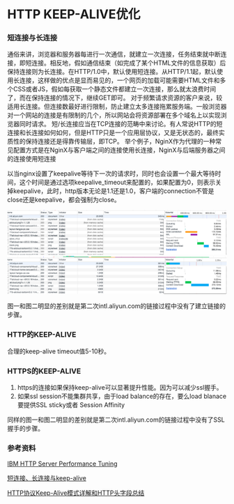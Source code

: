 # HTTP KEEP-ALIVE优化

### 短连接与长连接
通俗来讲，浏览器和服务器每进行一次通信，就建立一次连接，任务结束就中断连接，即短连接。相反地，假如通信结束（如完成了某个HTML文件的信息获取）后保持连接则为长连接。在HTTP/1.0中，默认使用短连接。从HTTP/1.1起，默认使用长连接，这样做的优点是显而易见的，一个网页的加载可能需要HTML文件和多个CSS或者JS，假如每获取一个静态文件都建立一次连接，那么就太浪费时间了，而在保持连接的情况下，继续GET即可。
对于频繁请求资源的客户来说，较适用长连接。但连接数最好进行限制，防止建立太多连接拖累服务端。一般浏览器对一个网站的连接是有限制的几个，所以网站会将资源部署在多个域名上以实现浏览器同时请求。
短/长连接应当在TCP连接的范畴中来讨论。有人常说HTTP的短连接和长连接如何如何，但是HTTP只是一个应用层协议，又是无状态的，最终实质性的保持连接还是得靠传输层，即TCP。
举个例子，NginX作为代理的一种常见配置方式是在NginX与客户端之间的连接使用长连接，NginX与后端服务器之间的连接使用短连接


以当nginx设置了keepalive等待下一次的请求时，同时也会设置一个最大等待时间，这个时间是通过选项keepalive_timeout来配置的，如果配置为0，则表示关掉keepalive，此时，http版本无论是1.1还是1.0，客户端的connection不管是close还是keepalive，都会强制为close。

![](https_ssl_shake_hand_1.png)
![](https_ssl_shake_hand_2.png)

图一和图二明显的差别就是第二次intl.aliyun.com的链接过程中没有了建立链接的步骤。


### HTTP的KEEP-ALIVE
合理的keep-alive timeout值5-10秒。



### HTTPS的KEEP-ALIVE
1. https的连接如果保持keep-alive可以显著提升性能。因为可以减少ssl握手。
2. 如果ssl session不能集群共享，由于load balance的存在，要么load blanace要提供SSL sticky或者 Session Affinity

同样的图一和图二明显的差别就是第二次intl.aliyun.com的链接过程中没有了SSL握手的步骤。



### 参考资料
[IBM HTTP Server Performance Tuning](http://publib.boulder.ibm.com/httpserv/ihsdiag/ihs_performance.html)

[短连接、长连接与keep-alive](http://xsk.tehon.org/den/index.php/category/tech/short-or-long-tcp-connection-and-keepalive.html)

[HTTP协议Keep-Alive模式详解和HTTP头字段总结](https://www.kafan.cn/edu/5110681.html)
